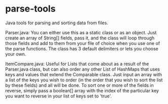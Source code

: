 parse-tools
===========

Java tools for parsing and sorting data from files.

Parser.java:
You can either use this as a static class or as an object. Just create an array of String[] fields, pass it, and the class will loop through those fields and add to them from your file of choice when you use one of the parse functions. The class has 3 default delimiters or lets you choose your own.

ItemCompare.java:
Useful for Lists that come about as a result of the Parser.java class, but can also order any other List of HashMaps that uses keys and values that extend the Comparable class. Just input an array with a list of the keys you wish to order (in the order that you wish to sort the list by these fields) and all will be done. To sort one or more of the fields in reverse, simply pass a boolean[] array with the index of the particular key you want to reverse in your list of keys set to 'true'.
